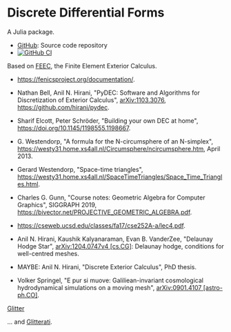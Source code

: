 # Discrete Differential Forms

A Julia package.

* [GitHub](https://github.com/eschnett/DDF.jl): Source code repository
* [![GitHub CI](https://github.com/eschnett/DDF.jl/workflows/CI/badge.svg)](https://github.com/eschnett/DDF.jl/actions)

Based on [FEEC](http://www-users.math.umn.edu/~arnold/), the Finite
Element Exterior Calculus.

- <https://fenicsproject.org/documentation/>.

- Nathan Bell, Anil N. Hirani, "PyDEC: Software and Algorithms for
  Discretization of Exterior Calculus",
  [arXiv:1103.3076](https://arxiv.org/abs/1103.3076),
  <https://github.com/hirani/pydec>.

- Sharif Elcott, Peter Schröder, "Building your own DEC at home",
  <https://doi.org/10.1145/1198555.1198667>.

- G. Westendorp, "A formula for the N-circumsphere of an N-simplex",
  <https://westy31.home.xs4all.nl/Circumsphere/ncircumsphere.htm>,
  April 2013.

- Gerard Westendorp, "Space-time triangles",
  <https://westy31.home.xs4all.nl/SpaceTimeTriangles/Space_Time_Triangles.html>.

- Charles G. Gunn, "Course notes: Geometric Algebra for Computer
  Graphics", SIGGRAPH 2019,
  <https://bivector.net/PROJECTIVE_GEOMETRIC_ALGEBRA.pdf>.

- <https://cseweb.ucsd.edu/classes/fa17/cse252A-a/lec4.pdf>.

- Anil N. Hirani, Kaushik Kalyanaraman, Evan B. VanderZee, "Delaunay
  Hodge Star", [arXiv:1204.0747v4
  [cs.CG]](https://arxiv.org/abs/1204.0747): Delaunay hodge,
  conditions for well-centred meshes.

- MAYBE: Anil N. Hirani, "Discrete Exterior Calculus", PhD thesis.

- Volker Springel, "E pur si muove: Galiliean-invariant cosmological
  hydrodynamical simulations on a moving mesh", [arXiv:0901.4107
  [astro-ph.CO]](https://arxiv.org/abs/0901.4107).



[Glitter](<https://en.wikipedia.org/wiki/Glitter>)

... and [Glitterati](https://songmeanings.com/songs/view/2890/).
